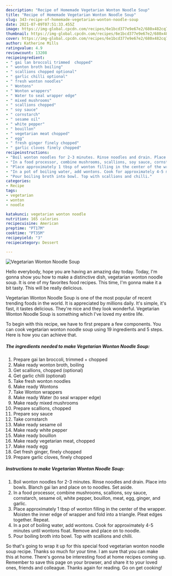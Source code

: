 ```yaml
---
description: "Recipe of Homemade Vegetarian Wonton Noodle Soup"
title: "Recipe of Homemade Vegetarian Wonton Noodle Soup"
slug: 343-recipe-of-homemade-vegetarian-wonton-noodle-soup
date: 2021-07-09T07:51:33.455Z
image: https://img-global.cpcdn.com/recipes/6e1bcd377e9e67e2/680x482cq70/vegetarian-wonton-noodle-soup-recipe-main-photo.jpg
thumbnail: https://img-global.cpcdn.com/recipes/6e1bcd377e9e67e2/680x482cq70/vegetarian-wonton-noodle-soup-recipe-main-photo.jpg
cover: https://img-global.cpcdn.com/recipes/6e1bcd377e9e67e2/680x482cq70/vegetarian-wonton-noodle-soup-recipe-main-photo.jpg
author: Katherine Mills
ratingvalue: 4.9
reviewcount: 13208
recipeingredient:
- " gai lan broccoli trimmed  chopped"
- " wonton broth boiling"
- " scallions chopped optional"
- " garlic chilli optional"
- " fresh wonton noodles"
- " Wontons"
- " Wonton wrappers"
- " Water to seal wrapper edge"
- " mixed mushrooms"
- " scallions chopped"
- " soy sauce"
- " cornstarch"
- " sesame oil"
- " white pepper"
- " bouillon"
- " vegetarian meat chopped"
- " egg"
- " fresh ginger finely chopped"
- " garlic cloves finely chopped"
recipeinstructions:
- "Boil wonton noodles for 2-3 minutes. Rinse noodles and drain. Place into bowls. Blanch gai lan and place on to noodles. Set aside."
- "In a food processor, combine mushrooms, scallions, soy sauce, cornstarch, sesame oil, white pepper, bouillon, meat, egg, ginger, and garlic."
- "Place approximately 1 tbsp of wonton filling in the center of the wrapper. Moisten the inner edge of wrapper and fold into a triangle. Pleat edges together. Repeat."
- "In a pot of boiling water, add wontons. Cook for approximately 4-5 minutes until wontons float. Remove and place on to noodle."
- "Pour boiling broth into bowl. Top with scallions and chilli."
categories:
- Recipe
tags:
- vegetarian
- wonton
- noodle

katakunci: vegetarian wonton noodle 
nutrition: 165 calories
recipecuisine: American
preptime: "PT17M"
cooktime: "PT35M"
recipeyield: "3"
recipecategory: Dessert

---
```



![Vegetarian Wonton Noodle Soup](https://img-global.cpcdn.com/recipes/6e1bcd377e9e67e2/680x482cq70/vegetarian-wonton-noodle-soup-recipe-main-photo.jpg)

Hello everybody, hope you are having an amazing day today. Today, I'm gonna show you how to make a distinctive dish, vegetarian wonton noodle soup. It is one of my favorites food recipes. This time, I'm gonna make it a bit tasty. This will be really delicious.

Vegetarian Wonton Noodle Soup is one of the most popular of recent trending foods in the world. It is appreciated by millions daily. It's simple, it's fast, it tastes delicious. They're nice and they look wonderful. Vegetarian Wonton Noodle Soup is something which I've loved my entire life.




To begin with this recipe, we have to first prepare a few components. You can cook vegetarian wonton noodle soup using 19 ingredients and 5 steps. Here is how you can achieve that.

<!--inarticleads1-->

##### The ingredients needed to make Vegetarian Wonton Noodle Soup:

1. Prepare  gai lan broccoli, trimmed + chopped
1. Make ready  wonton broth, boiling
1. Get  scallions, chopped (optional)
1. Get  garlic chilli (optional)
1. Take  fresh wonton noodles
1. Make ready  Wontons
1. Take  Wonton wrappers
1. Make ready  Water (to seal wrapper edge)
1. Make ready  mixed mushrooms
1. Prepare  scallions, chopped
1. Prepare  soy sauce
1. Take  cornstarch
1. Make ready  sesame oil
1. Make ready  white pepper
1. Make ready  bouillon
1. Make ready  vegetarian meat, chopped
1. Make ready  egg
1. Get  fresh ginger, finely chopped
1. Prepare  garlic cloves, finely chopped




<!--inarticleads2-->

##### Instructions to make Vegetarian Wonton Noodle Soup:

1. Boil wonton noodles for 2-3 minutes. Rinse noodles and drain. Place into bowls. Blanch gai lan and place on to noodles. Set aside.
1. In a food processor, combine mushrooms, scallions, soy sauce, cornstarch, sesame oil, white pepper, bouillon, meat, egg, ginger, and garlic.
1. Place approximately 1 tbsp of wonton filling in the center of the wrapper. Moisten the inner edge of wrapper and fold into a triangle. Pleat edges together. Repeat.
1. In a pot of boiling water, add wontons. Cook for approximately 4-5 minutes until wontons float. Remove and place on to noodle.
1. Pour boiling broth into bowl. Top with scallions and chilli.




So that's going to wrap it up for this special food vegetarian wonton noodle soup recipe. Thanks so much for your time. I am sure that you can make this at home. There's gonna be interesting food at home recipes coming up. Remember to save this page on your browser, and share it to your loved ones, friends and colleague. Thanks again for reading. Go on get cooking!
